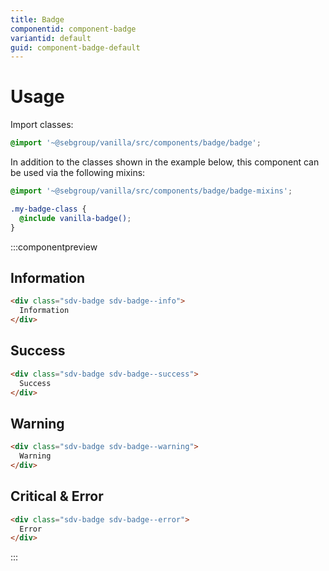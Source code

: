 ```yaml
---
title: Badge
componentid: component-badge
variantid: default
guid: component-badge-default
---
```


# Usage

Import classes:

```scss
@import '~@sebgroup/vanilla/src/components/badge/badge';
```

In addition to the classes shown in the example below, this component can be used via the following mixins:

```scss
@import '~@sebgroup/vanilla/src/components/badge/badge-mixins';

.my-badge-class {
  @include vanilla-badge();
}
```

:::componentpreview

## Information

```html
<div class="sdv-badge sdv-badge--info">
  Information
</div>
```

## Success

```html
<div class="sdv-badge sdv-badge--success">
  Success
</div>
```

## Warning

```html
<div class="sdv-badge sdv-badge--warning">
  Warning
</div>
```

## Critical & Error

```html
<div class="sdv-badge sdv-badge--error">
  Error
</div>
```
:::

